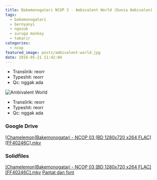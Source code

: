 ```yaml
---
title: Bakemonogatari NCOP 3 - Ambivalent World (Dunia Ambivalen)
tags:
  - bakemonogatari
  - bernyanyi
  - ngesub
  - suruga monkey
  - takarir
categories:
  - ncop
featured_image: posts/ambivalent-world.jpg
date: 2016-05-21 11:42:04
---
```


- Translirik: reorr
- Typeshit: reorr
- Qc: nggak ada

<!-- more -->

![Ambivalent World](images/ambivalent-world.jpg)

- Translirik: reorr
- Typeshit: reorr
- Qc: nggak ada

### Google Drive

[\[Chamelemon\]Bakemonogatari - NCOP 03 \[BD 1280x720 x264 FLAC\]\[FF40246C\].mkv](https://drive.google.com/open?id=0B-XpBI8zNUN4dlVFUjNyckFFRTQ)

### Solidfiles

[\[Chamelemon\]Bakemonogatari - NCOP 03 \[BD 1280x720 x264 FLAC\]\[FF40246C\].mkv](https://www.solidfiles.com/v/VVAwvdRQZAYqd) [Pantat dan font](https://drive.google.com/open?id=0B-XpBI8zNUN4MV9SUS16cENjREE)